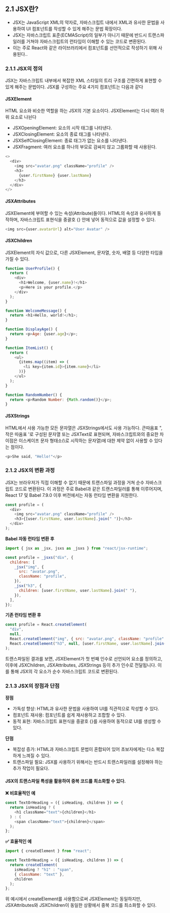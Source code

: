 ## 2.1 JSX란?

- JSX는 JavaScript XML의 약자로, 자바스크립트 내에서 XML과 유사한 문법을 사용하여 UI 컴포넌트를 작성할 수 있게 해주는 문법 확장이다.
- JSX는 자바스크립트 표준(ECMAScript)의 일부가 아니기 때문에 반드시 트랜스파일러를 거쳐야 자바스크립트의 런타임이 이해할 수 있는 코드로 변환된다.
- 이는 주로 React와 같은 라이브러리에서 컴포넌트를 선언적으로 작성하기 위해 사용된다..

### 2.1.1 JSX의 정의

JSX는 자바스크립트 내부에서 복잡한 XML 스타일의 트리 구조를 간편하게 표현할 수 있게 해주는 문법이다. JSX를 구성하는 주요 4가지 컴포넌트는 다음과 같다

#### JSXElement

HTML 요소와 비슷한 역할을 하는 JSX의 기본 요소이다. JSXElement는 다시 여러 하위 요소로 나뉜다

- JSXOpeningElement: 요소의 시작 태그를 나타낸다.
- JSXClosingElement: 요소의 종료 태그를 나타낸다.
- JSXSelfClosingElement: 종료 태그가 없는 요소를 나타낸다.
- JSXFragment: 여러 요소를 하나의 부모로 감싸지 않고 그룹화할 때 사용된다.

```js
<>
  <div>
    <img src="avatar.png" className="profile" />
    <h3>
      {user.firstName} {user.lastName}
    </h3>
  </div>
</>
```

#### JSXAttributes

JSXElement에 부여할 수 있는 속성(Attribute)들이다. HTML의 속성과 유사하게 동작하며, 자바스크립트 표현식을 중괄호 {} 안에 넣어 동적으로 값을 설정할 수 있다.

```js
<img src={user.avatarUrl} alt="User Avatar" />
```

#### JSXChildren

JSXElement의 자식 값으로, 다른 JSXElement, 문자열, 숫자, 배열 등 다양한 타입을 가질 수 있다.

```js
function UserProfile() {
  return (
    <div>
      <h1>Welcome, {user.name}!</h1>
      <p>Here is your profile.</p>
    </div>
  );
}

function WelcomeMessage() {
  return <h1>Hello, world!</h1>;
}

function DisplayAge() {
  return <p>Age: {user.age}</p>;
}

function ItemList() {
  return (
    <ul>
      {items.map((item) => (
        <li key={item.id}>{item.name}</li>
      ))}
    </ul>
  );
}

function RandomNumber() {
  return <p>Random Number: {Math.random()}</p>;
}
```

#### JSXStrings

HTML에서 사용 가능한 모든 문자열은 JSXStrings에서도 사용 가능하다. 큰따옴표 ", 작은 따옴표 '로 구성된 문자열 또는 JSXText로 표현되며, 자바스크립트와의 중요한 차이점은 이스케이프 문자 형태소(\로 시작하는 문자열)에 대한 제약 없이 사용할 수 있다는 점이다.

```js
<p>She said, "Hello!"</p>
```

### 2.1.2 JSX의 변환 과정

JSX는 브라우저가 직접 이해할 수 없기 때문에 트랜스파일 과정을 거쳐 순수 자바스크립트 코드로 변환된다. 이 과정은 주로 Babel과 같은 트랜스파일러를 통해 이루어지며, React 17 및 Babel 7.9.0 이후 버전에서는 자동 런타임 변환을 지원한다.

```js
const profile = (
  <div>
    <img src="avatar.png" className="profile" />
    <h3>{[user.firstName, user.lastName].join(" ")}</h3>
  </div>
);
```

**Babel 자동 런타임 변환 후**

```js
import { jsx as _jsx, jsxs as _jsxs } from "react/jsx-runtime";

const profile = _jsxs("div", {
  children: [
    _jsx("img", {
      src: "avatar.png",
      className: "profile",
    }),
    _jsx("h3", {
      children: [user.firstName, user.lastName].join(" "),
    }),
  ],
});
```

**기존 런타임 변환 후**

```js
const profile = React.createElement(
  "div",
  null,
  React.createElement("img", { src: "avatar.png", className: "profile" }),
  React.createElement("h3", null, [user.firstName, user.lastName].join(" "))
);
```

트랜스파일된 결과를 보면, JSXElement가 첫 번째 인수로 선언되어 요소를 정의하고, 이후에 JSXChildren, JSXAttributes, JSXStrings 등이 추가 인수로 전달됩니다. 이를 통해 JSX의 각 요소가 순수 자바스크립트 코드로 변환된다.

### 2.1.3 JSX의 장점과 단점

**장점**

- 가독성 향상: HTML과 유사한 문법을 사용하여 UI를 직관적으로 작성할 수 있다.
- 컴포넌트 재사용: 컴포넌트를 쉽게 재사용하고 조합할 수 있다.
- 동적 표현: 자바스크립트 표현식을 중괄호 {}를 사용하여 동적으로 UI를 생성할 수 있다.

**단점**

- 복잡성 증가: HTML과 자바스크립트 문법이 혼합되어 있어 초보자에게는 다소 복잡하게 느껴질 수 있다.
- 트랜스파일 필요: JSX를 사용하기 위해서는 반드시 트랜스파일러를 설정해야 하는 추가 작업이 필요다.

#### JSX의 트랜스파일 특성을 활용하여 중복 코드를 최소화할 수 있다.

**❌ 비효율적인 예**

```js
const TextOrHeading = ({ isHeading, children }) => {
  return isHeading ? (
    <h1 className="text">{children}</h1>
  ) : (
    <span className="text">{children}</span>
  );
};
```

**✅ 효율적인 예**

```js
import { createElement } from "react";

const TextOrHeading = ({ isHeading, children }) => {
  return createElement(
    isHeading ? "h1" : "span",
    { className: "text" },
    children
  );
};
```

위 예시에서 createElement를 사용함으로써 JSXElement는 동일하지만, JSXAttributes와 JSXChildren이 동일한 상황에서 중복 코드를 최소화할 수 있다.
